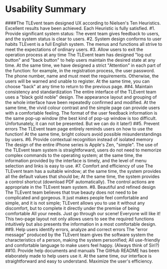 # Usability Summary

####The TLEvent team designed UX according to Nielsen's Ten Heuristics. Excellent results have been achieved. Each Heuristic is fully satisfied.
#1. Provide significant system status:
The event team gives feedback to users, and the system status is clear to users.
#2. System design conforms to user habits
TLEvent is a full English system. The menus and functions all strive to meet the expectations of ordinary users.
#3. Allow users to exit the operation process at any time
The TLEvent team has designed "log out button" and "back button" to help users maintain the desired state at any time. At the same time, we have designed a strict "Attention" in each part of the function: for example, in the registration process, the user password. The phone number, name and must meet the requirements. Otherwise, the users will be warned and unable to register. At the same time, you can choose "back" at any time to return to the previous page.
##4. Maintain consistency and standardization
The entire interface of the TLEvent team uses a "black gold noble" design. The appearance layout and grouping of the whole interface have been repeatedly confirmed and modified. At the same time, the vivid colour contrast and the simple page can provide users with a comfortable feeling. The format of the user feedback information is the same pop-up window (the best kind of pop-up window is too difficult. Unfortunately, it can not be presented. But we can do it later!)
##5. Prevent errors
The TLEvent team page entirely reminds users on how to use the function! At the same time, bright colours avoid possible misunderstandings by users.
#6. Provide contextual recognition instead of isolated memory
The design of the entire iPhone series is Apple's Zen, "simple". The use of the TLEvent team system is straightforward, users do not need to memorize complex commands to the operating system; at the same time, the information provided by the interface is timely, and the level of menu selection and links is easy to use.
#7. Comfort and efficiency of use
The TLEvent team has a suitable window; at the same time, the system provides all the default values ​​that should be;
At the same time, the system provides a control shortcut (download PDF automatically). The control actions are appropriate in the TLEvent team system.
#8. Beautiful and refined design
The TLEvent team believes that true beauty does not need to be complicated and gorgeous. It just makes people feel comfortable and simple, and it is not simple; TLEvent allows you to use it without any discomfort, but to complete it directly under the premise of being comfortable All your needs. Just go through our scene! Everyone will like it! This two-page layout not only allows users to see the required functions intuitively but also presents the information in a most comfortable design.
##9. Help users identify errors, analyze and correct errors
The "error message" produced by the TLEvent team gives the software system the characteristics of a person, making the system personified;
All use-friendly and comfortable language to make users feel happy. (Always think of Siri?)
##10. Provide help documents and manuals
The GitHub README has been elaborately made to help users use it. At the same time, our interface is straightforward and easy to understand. Maximize the user's efficiency.